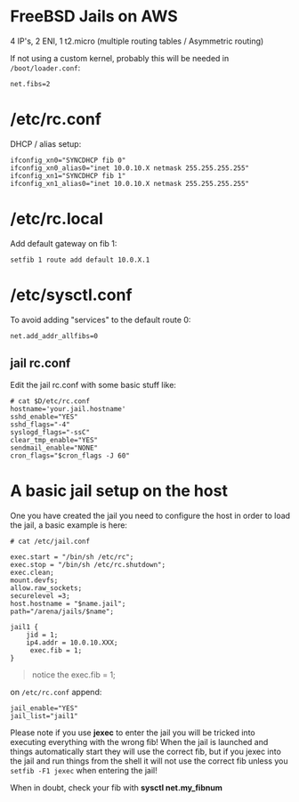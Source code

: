FreeBSD Jails on AWS
====================

4 IP's, 2 ENI, 1 t2.micro (multiple routing tables / Asymmetric routing)

If not using a custom kernel, probably this will be needed in ``/boot/loader.conf``:

    net.fibs=2

# /etc/rc.conf
DHCP / alias setup:

    ifconfig_xn0="SYNCDHCP fib 0"
    ifconfig_xn0_alias0="inet 10.0.10.X netmask 255.255.255.255"
    ifconfig_xn1="SYNCDHCP fib 1"
    ifconfig_xn1_alias0="inet 10.0.10.X netmask 255.255.255.255"

# /etc/rc.local

Add default gateway on fib 1:

    setfib 1 route add default 10.0.X.1

# /etc/sysctl.conf

 To avoid adding "services" to the default route 0:

    net.add_addr_allfibs=0


jail rc.conf
------------

Edit the jail rc.conf with some basic stuff like:

    # cat $D/etc/rc.conf
    hostname='your.jail.hostname'
    sshd_enable="YES"
    sshd_flags="-4"
    syslogd_flags="-ssC"
    clear_tmp_enable="YES"
    sendmail_enable="NONE"
    cron_flags="$cron_flags -J 60"

A basic jail setup on the host
==============================

One you have created the jail you need to configure the host in order to load the jail, a basic example is here:

    # cat /etc/jail.conf

    exec.start = "/bin/sh /etc/rc";
    exec.stop = "/bin/sh /etc/rc.shutdown";
    exec.clean;
    mount.devfs;
    allow.raw_sockets;
    securelevel =3;
    host.hostname = "$name.jail";
    path="/arena/jails/$name";

    jail1 {
        jid = 1;
        ip4.addr = 10.0.10.XXX;
         exec.fib = 1;
    }

> notice the exec.fib = 1;

on ``/etc/rc.conf`` append:

    jail_enable="YES"
    jail_list="jail1"

Please note if you use **jexec** to enter the jail you will be tricked into
executing everything with the wrong fib!
When the jail is launched and things automatically start they will use the
correct fib, but if you jexec into the jail and run things from the shell it
will not use the correct fib unless you ``setfib -F1 jexec`` when entering the jail!

When in doubt, check your fib with **sysctl net.my_fibnum**
